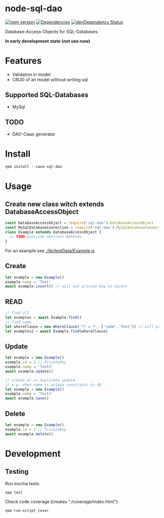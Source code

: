 # node-sql-dao

[![npm version](https://badge.fury.io/js/sql-dao.svg)](http://badge.fury.io/js/sql-dao)
[![Dependencies](https://david-dm.org/loge5/node-sql-dao.svg)](https://david-dm.org/loge5/node-sql-dao) 
[![devDependency Status](https://david-dm.org/loge5/node-sql-dao/dev-status.svg)](https://david-dm.org/loge5/node-sql-dao#info=devDependencies)

Database-Access-Objects for SQL-Databases

**In early development state (not use now)**

# Features
- Validation in model
- CRUD of an model without writing sql

## Supported SQL-Databases

- MySql

## TODO

- DAO-Class generator

# Install

```npm install --save sql-dao```

# Usage

## Create new class witch extends DatabaseAccessObject

```JavaScript
const DatabaseAccessObject = require('sql-dao').DatabaseAccessObject
const MySqlDatabaseConnection = require('sql-dao').MySqlDatabaseConnection
class Example extends DatabaseAccessObject {
  // TODO override abstract methods
}
```

For an example see [./lib/testData/Example.js](./lib/testData/Example.js)

## Create

```JavaScript
let example = new Example()
example.name = 'Test'
await example.insert() // will set private key in object
```

## READ
```JavaScript
// find all
let examples = await Example.find()
// find some
let whereClause = new WhereClause('?? = ?', ['name','Test']) // will prepare params
let examples2 = await Example.find(whereClause)
```
## Update

```JavaScript
let example = new Example()
example.id = 1 // PrivateKey
example.name = 'Test2'
await example.update()

// create or on duplicate update
// e.g. when name is unique constraint in db
let example = new Example()
example.name = 'Test2'
await example.save()
```

## Delete

```JavaScript
let example = new Example()
example.id = 1 // PrivateKey
await example.delete()
```

# Development

## Testing

Run mocha tests:

`npm test`

Check code coverage (creates "./coverage/index.html"):

`npm run-script cover`
